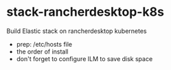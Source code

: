 # stack-rancherdesktop-k8s
Build Elastic stack on rancherdesktop kubernetes

- prep: /etc/hosts file
- the order of install
- don't forget to configure ILM to save disk space

